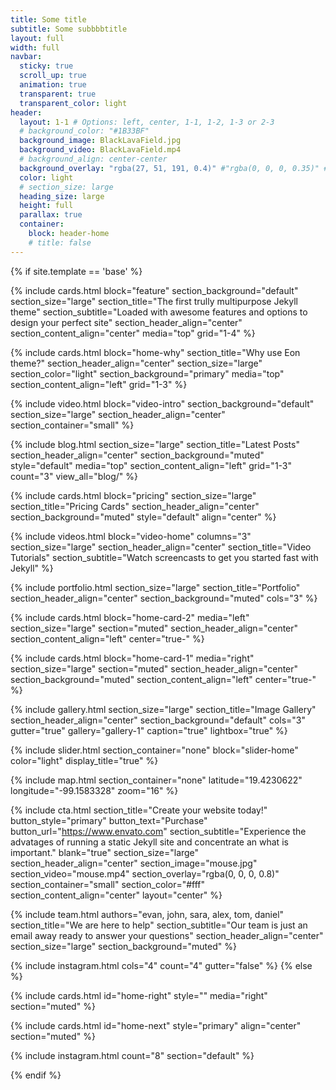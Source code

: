 ```yaml
---
title: Some title
subtitle: Some subbbbtitle
layout: full
width: full
navbar:
  sticky: true
  scroll_up: true
  animation: true
  transparent: true
  transparent_color: light
header:
  layout: 1-1 # Options: left, center, 1-1, 1-2, 1-3 or 2-3
  # background_color: "#1B33BF"
  background_image: BlackLavaField.jpg
  background_video: BlackLavaField.mp4
  # background_align: center-center
  background_overlay: "rgba(27, 51, 191, 0.4)" #"rgba(0, 0, 0, 0.35)" #"rgba(5, 15, 140, 0.75)"
  color: light
  # section_size: large
  heading_size: large
  height: full
  parallax: true
  container:
    block: header-home
    # title: false
---
```


[comment]: # (This actually is the most platform independent comment)

{% if site.template == 'base' %}

  {% include cards.html 
    block="feature" 
    section_background="default" 
    section_size="large"
    section_title="The first trully multipurpose Jekyll theme" 
    section_subtitle="Loaded with awesome features and options to design your perfect site"
    section_header_align="center"
    section_content_align="center"
    media="top"
    grid="1-4"
  %}

  {% include cards.html 
    block="home-why" 
    section_title="Why use Eon theme?"
    section_header_align="center"
    section_size="large"
    section_color="light"
    section_background="primary"
    media="top" 
    section_content_align="left"
    grid="1-3"
  %}

  {% include video.html 
    block="video-intro" 
    section_background="default" 
    section_size="large"
    section_header_align="center" 
    section_container="small"
  %}

  {% include blog.html 
    section_size="large"
    section_title="Latest Posts" 
    section_header_align="center"
    section_background="muted" 
    style="default" 
    media="top" 
    section_content_align="left"
    grid="1-3"
    count="3"
    view_all="blog/"
  %}

  {% include cards.html 
    block="pricing" 
    section_size="large"
    section_title="Pricing Cards" 
    section_header_align="center"
    section_background="muted" 
    style="default"
    align="center"
  %}

  {% include videos.html 
    block="video-home" 
    columns="3" 
    section_size="large"
    section_header_align="center"
    section_title="Video Tutorials" 
    section_subtitle="Watch screencasts to get you started fast with Jekyll" 
  %}



  {% include portfolio.html 
    section_size="large"
    section_title="Portfolio" 
    section_header_align="center"
    section_background="muted"
    cols="3"
  %}

  {% include cards.html 
    block="home-card-2" 
    media="left" 
    section_size="large"
    section="muted" 
    section_header_align="center"  
    section_content_align="left"
    center="true-"
  %}

  {% include cards.html 
    block="home-card-1" 
    media="right" 
    section_size="large"
    section="muted" 
    section_header_align="center"  
    section_background="muted"
    section_content_align="left"
    center="true-"
  %}

  {% include gallery.html 
    section_size="large"
    section_title="Image Gallery" 
    section_header_align="center"
    section_background="default"
    cols="3"
    gutter="true"
    gallery="gallery-1"
    caption="true"
    lightbox="true"
  %}

  {% include slider.html 
    section_container="none"
    block="slider-home" 
    color="light" 
    display_title="true"
  %}

  {% include map.html 
    section_container="none"
    latitude="19.4230622" 
    longitude="-99.1583328" 
    zoom="16" 
  %}

  {% include cta.html 
    section_title="Create your website today!" 
    button_style="primary" 
    button_text="Purchase" 
    button_url="https://www.envato.com" 
    section_subtitle="Experience the advatages of running a static Jekyll site and concentrate an what is important."
    blank="true" 
    section_size="large"
    section_header_align="center"
    section_image="mouse.jpg"
    section_video="mouse.mp4"
    section_overlay="rgba(0, 0, 0, 0.8)"
    section_container="small"
    section_color="#fff"
    section_content_align="center"
    layout="center"
  %}
  
  {% include team.html 
    authors="evan, john, sara, alex, tom, daniel" 
    section_title="We are here to help" 
    section_subtitle="Our team is just an email away ready to answer your questions" 
    section_header_align="center"
    section_size="large"
    section_background="muted" 
  %}

  {% include instagram.html 
    cols="4" 
    count="4" 
    gutter="false"
  %}
{% else %}

  {% include cards.html id="home-right" style="" media="right" section="muted" %}

  {% include cards.html id="home-next" style="primary" align="center" section="muted" %}

  {% include instagram.html count="8" section="default" %}

{% endif %}



<!--
background-image: linear-gradient(to right, #0acffe 0%, #495aff 100%);
background-image: linear-gradient(-225deg, #AC32E4 0%, #7918F2 48%, #4801FF 100%);
background-image: linear-gradient(-225deg, #A445B2 0%, #D41872 52%, #FF0066 100%); -->
